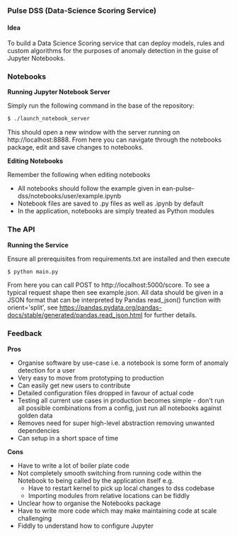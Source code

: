 ### Pulse DSS (Data-Science Scoring Service)

#### Idea

To build a Data Science Scoring service that can deploy models, rules
and custom algorithms for the purposes of anomaly detection in the
guise of Jupyter Notebooks.

### Notebooks

**Running Jupyter Notebook Server**

Simply run the following command in the base of the repository:
```bash
$ ./launch_notebook_server
```
This should open a new window with the server running on
http://localhost:8888. From here you can navigate through the notebooks
package, edit and save changes to notebooks.

**Editing Notebooks**

Remember the following when editing notebooks
 -  All notebooks should follow the example given in
    ean-pulse-dss/notebooks/user/example.ipynb
 -  Notebook files are saved to .py files as well as .ipynb by default
 - In the application, notebooks are simply treated as Python modules

### The API

**Running the Service**

Ensure all prerequisites from requirements.txt are installed and then
execute
```bash
$ python main.py
```
From here you can call POST to http://localhost:5000/score. To see a
typical request shape then see example.json. All data should be given
in a JSON format that can be interpreted by Pandas read_json() function
with orient='split', see https://pandas.pydata.org/pandas-docs/stable/generated/pandas.read_json.html
for further details.

### Feedback

**Pros**

 -  Organise software by use-case i.e. a notebook is some form of anomaly
    detection for a user
 -  Very easy to move from prototyping to production
 -  Can easily get new users to contribute
 -  Detailed configuration files dropped in favour of actual code
 -  Testing all current use cases in production becomes simple - don't
    run all possible combinations from a config, just run all notebooks
    against golden data
 -  Removes need for super high-level abstraction removing unwanted
    dependencies
 -  Can setup in a short space of time

**Cons**

 -  Have to write a lot of boiler plate code
 -  Not completely smooth switching from running code within the Notebook
    to being called by the application itself e.g.
     -  Have to restart kernel to pick up local changes to dss codebase
     -  Importing modules from relative locations can be fiddly
 -  Unclear how to organise the Notebooks package
 -  Have to write more code which may make maintaining code at scale
    challenging
 -  Fiddly to understand how to configure Jupyter